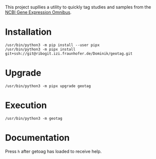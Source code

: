This project supllies a utility to quickly tag studies and samples from
the [NCBI Gene Expression Omnibus](https://www.ncbi.nlm.nih.gov/geo/).

# Installation
```
/usr/bin/python3 -m pip install --user pipx
/usr/bin/python3 -m pipx install git+ssh://git@ribogit.izi.fraunhofer.de/Dominik/geotag.git
```

# Upgrade
```
/usr/bin/python3 -m pipx upgrade geotag
```

# Execution
```
/usr/bin/python3 -m geotag
```

# Documentation
Press `h` after getoag has loaded to receive help.

